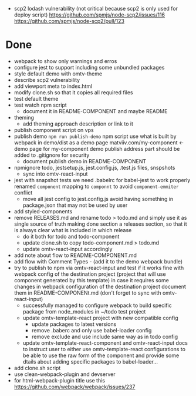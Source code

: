 [//]: # ()
- scp2 lodash vulnerability (not critical because scp2 is only used for
  deploy script)
  https://github.com/spmjs/node-scp2/issues/116
  https://github.com/spmjs/node-scp2/pull/123

# Done
+ webpack to show only warnings and erros
+ configure jest to support including some unbundled packages
+ style default demo with omtv-theme
+ describe scp2 vulnerability
+ add viewport meta to index.html
+ modify clone.sh so that it copies all required files
+ test default theme
+ test watch npm script
  + document it in README-COMPONENT and maybe README
+ theming
  + add theming approach description or link to it
+ publish component script on vps
+ publish demo `npm run publish-demo` npm script
  use what is built by webpack in demo/dist as a demo page
  matviiv.com/my-component <- demo page for my-component
  demo publish address part should be added to .gitignore for security
  + document publish demo in README-COMPONENT
+ npmignore todo, jestsetup.js, jest.config.js, .test.js files, snspshots
  + sync into omtv-react-input
+ jest with snapshot tests
  we need .babelrc for babel-jest to work properly
  renamed `component` mapping to `componnt` to avoid `component-emmiter` conflict
  + move all jest config to jest.config.js
    avoid having something in package.json that may not be used by user
+ add styled-components
+ remove RELEASES.md and rename todo > todo.md and simply use it as single
  source of truth making done section a releases section, so that it is
  always clear what is included in which release
  + do it both for todo and todo-component
  + update clone.sh to copy todo-component.md > todo.md
  + update omtv-react-input accordingly
+ add note about flow to README-COMPONENT.md
+ add flow with Comment Types - (add it to the demo webpack bundle)
+ try to publish to npm via omtv-react-input and test if it works fine
  with webpack config of the destination project (project that will use
  component generated by this template)
  in case it requires some changes in webpack configuration of the
  destination project document them in README-COMPONENt.md
  (don't forget to sync with omtv-react-input)
  + successfully managed to configure webpack to build specific package from
    node_modules in ~/todo test project
  + update omtv-template-react project with new compatible config
    + update packages to latest versions
    + remove .baberc and only use babel-loader config
    + remove exclude and use include same way as in todo config
  + update omtv-template-react-component and omtv-react-input docs to instruct
    user to either use omtv-template-react configurations to be able to use
    the raw form of the component and provide some dtails about adding specific
    packages to babel-loader...
+ add clone.sh script
+ use clean-webpack-plugin and devserver
+ for html-webpack-plugin title use this
  https://github.com/webpack/webpack/issues/237
